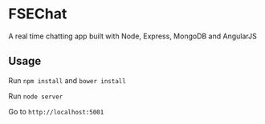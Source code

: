 # FSEChat
A real time chatting app built with Node, Express, MongoDB and AngularJS

## Usage
Run `npm install` and `bower install`

Run `node server`

Go to `http://localhost:5001`

